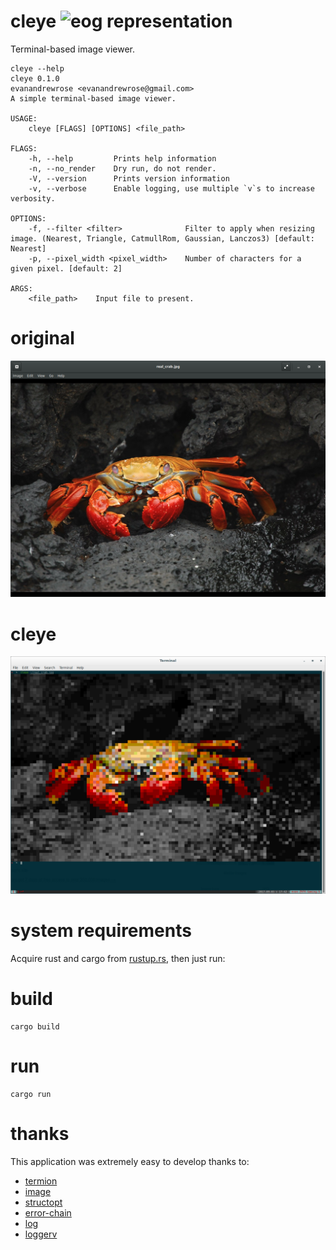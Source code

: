 # cleye ![eog representation](https://travis-ci.org/evanandrewrose/cleye.svg?branch=master "Image captured via eog.")

Terminal-based image viewer.

    cleye --help         
    cleye 0.1.0
    evanandrewrose <evanandrewrose@gmail.com>
    A simple terminal-based image viewer.
    
    USAGE:
        cleye [FLAGS] [OPTIONS] <file_path>
    
    FLAGS:
        -h, --help         Prints help information
        -n, --no_render    Dry run, do not render.
        -V, --version      Prints version information
        -v, --verbose      Enable logging, use multiple `v`s to increase verbosity.
    
    OPTIONS:
        -f, --filter <filter>              Filter to apply when resizing image. (Nearest, Triangle, CatmullRom, Gaussian, Lanczos3) [default: Nearest]
        -p, --pixel_width <pixel_width>    Number of characters for a given pixel. [default: 2]

    ARGS:
        <file_path>    Input file to present.

# original
![eog representation](/img/eog_screen.png?raw=true "Image captured via eog.")

# cleye
![cleye_representation](/img/tool_screen.png?raw=true "Image captured via cleye.")

# system requirements

Acquire rust and cargo from [rustup.rs](rustup.rs), then just run:

# build

    cargo build

# run

    cargo run

# thanks

This application was extremely easy to develop thanks to:

- [termion](https://github.com/ticki/termion)
- [image](https://github.com/PistonDevelopers/image)
- [structopt](https://github.com/TeXitoi/structopt)
- [error-chain](https://github.com/rust-lang-nursery/error-chain)
- [log](https://github.com/rust-lang-nursery/log)
- [loggerv](https://github.com/clux/loggerv)
